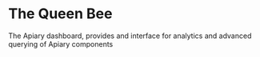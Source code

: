 The Queen Bee
========

The Apiary dashboard, provides and interface for analytics and advanced querying 
of Apiary components

